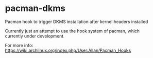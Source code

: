 pacman-dkms
===========

Pacman hook to trigger DKMS installation after kernel headers installed

Currently just an attempt to use the hook system of pacman, which currently under development.

For more info: https://wiki.archlinux.org/index.php/User:Allan/Pacman_Hooks
